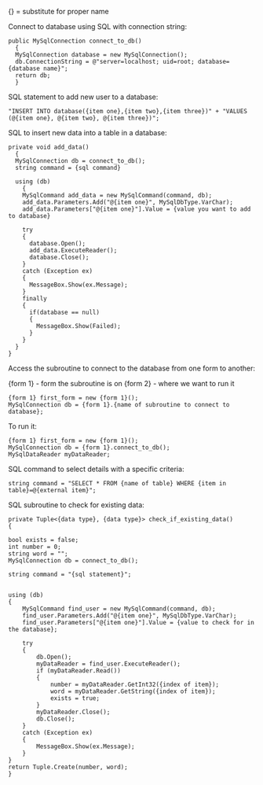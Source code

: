{} = substitute for proper name

Connect to database using SQL with connection string:

```
public MySqlConnection connect_to_db()
  {
  MySqlConnection database = new MySqlConnection();
  db.ConnectionString = @"server=localhost; uid=root; database={database name}";
  return db;
  }
```



SQL statement to add new user to a database:

```
"INSERT INTO database({item one},{item two},{item three})" + "VALUES (@{item one}, @{item two}, @{item three})";
```


SQL to insert new data into a table in a database:

```
private void add_data()
  {
  MySqlConnection db = connect_to_db(); 
  string command = {sql command}
  
  using (db)
    {
    MySqlCommand add_data = new MySqlCommand(command, db);
    add_data.Parameters.Add("@{item one}", MySqlDbType.VarChar);
    add_data.Parameters["@{item one}"].Value = {value you want to add to database}
    
    try
    {
      database.Open();
      add_data.ExecuteReader();
      database.Close();
    }
    catch (Exception ex)
    {
      MessageBox.Show(ex.Message);
    }
    finally
    {
      if(database == null)
      {
        MessageBox.Show(Failed);
      }
    }
  }
}
```

  
  
Access the subroutine to connect to the database from one form to another:

{form 1} - form the subroutine is on
{form 2} - where we want to run it

```
{form 1} first_form = new {form 1}();
MySqlConnection db = {form 1}.{name of subroutine to connect to database};
```



To run it:

```
{form 1} first_form = new {form 1}();
MySqlConnection db = {form 1}.connect_to_db();
MySqlDataReader myDataReader;
```

SQL command to select details with a specific criteria:

```
string command = "SELECT * FROM {name of table} WHERE {item in table}=@{external item}";
```




SQL subroutine to check for existing data:

```
private Tuple<{data type}, {data type}> check_if_existing_data()
{

bool exists = false;
int number = 0;
string word = "";
MySqlConnection db = connect_to_db();

string command = "{sql statement}";


using (db)
{
    MySqlCommand find_user = new MySqlCommand(command, db);
    find_user.Parameters.Add("@{item one}", MySqlDbType.VarChar);
    find_user.Parameters["@{item one}"].Value = {value to check for in the database};

    try
    {
        db.Open();
        myDataReader = find_user.ExecuteReader();
        if (myDataReader.Read())
        {
            number = myDataReader.GetInt32({index of item});
            word = myDataReader.GetString({index of item});
            exists = true; 
        }
        myDataReader.Close();
        db.Close();
    }
    catch (Exception ex)
    {
        MessageBox.Show(ex.Message);
    }
}
return Tuple.Create(number, word);
}
```
